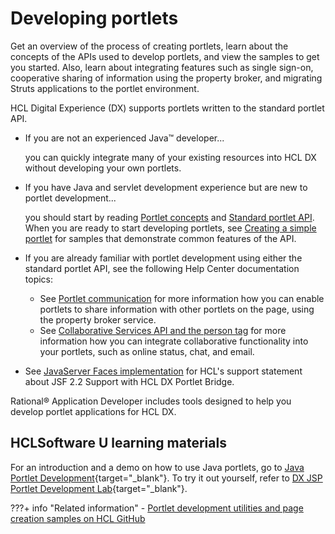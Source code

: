 # Developing portlets

Get an overview of the process of creating portlets, learn about the concepts of the APIs used to develop portlets, and view the samples to get you started. Also, learn about integrating features such as single sign-on, cooperative sharing of information using the property broker, and migrating Struts applications to the portlet environment.

HCL Digital Experience (DX) supports portlets written to the standard portlet API.

-   If you are not an experienced Java™ developer...

    you can quickly integrate many of your existing resources into HCL DX without developing your own portlets.

-   If you have Java and servlet development experience but are new to portlet development...

    you should start by reading [Portlet concepts](../portlets_development/wpsbpc.md) and [Standard portlet API](../portlets_development/standard_portlet_api/index.md). When you are ready to start developing portlets, see [Creating a simple portlet](wpsbpc.md) for samples that demonstrate common features of the API.

-   If you are already familiar with portlet development using either the standard portlet API, see the following Help Center documentation topics:
    -   See [Portlet communication](../portlets_development/portlet_communication/index.md) for more information how you can enable portlets to share information with other portlets on the page, using the property broker service.
    -   See [Collaborative Services API and the person tag](../portlets_development/collaborative_services_api_person_tag/index.md) for more information how you can integrate collaborative functionality into your portlets, such as online status, chat, and email.
-   See [JavaServer Faces implementation](../../deployment/manage/migrate/next_steps/post_mig_activities/addon_integration_task/mig_post_jsf.md) for HCL's support statement about JSF 2.2 Support with HCL DX Portlet Bridge.

Rational® Application Developer includes tools designed to help you develop portlet applications for HCL DX.

## HCLSoftware U learning materials

For an introduction and a demo on how to use Java portlets, go to [Java Portlet Development](https://hclsoftwareu.hcltechsw.com/component/axs/?view=sso_config&id=3&forward=https%3A%2F%2Fhclsoftwareu.hcltechsw.com%2Fcourses%2Flesson%2F%3Fid%3D2784){target="_blank"}. To try it out yourself, refer to [DX JSP Portlet Development Lab](https://hclsoftwareu.hcltechsw.com/images/Lc4sMQCcN5uxXmL13gSlsxClNTU3Mjc3NTc4MTc2/DS_Academy/DX/Developer/HDX-DEV-300_DX_JSP_Portlet_Development_Lab.pdf){target="_blank"}.


???+ info "Related information"
    - [Portlet development utilities and page creation samples on HCL GitHub](../../guide_me/tutorials/Portletdevelopmentutilitiesandpagecreationsamples.md)